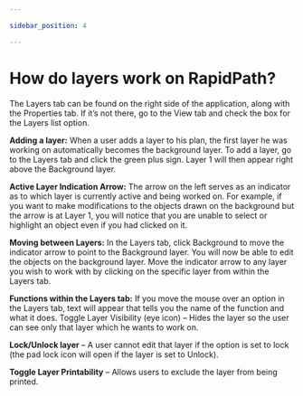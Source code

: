 ```yaml
---

sidebar_position: 4

---
```

# How do layers work on RapidPath?

The Layers tab can be found on the right side of the application, along with the Properties tab. If it’s not there, go to the View tab and check the box for the Layers list option.

**Adding a layer:**
When a user adds a layer to his plan, the first layer he was working on automatically becomes the background layer. To add a layer, go to the Layers tab and click the green plus sign. Layer 1 will then appear right above the Background layer.

**Active Layer Indication Arrow:**
The arrow on the left serves as an indicator as to which layer is currently active and being worked on. For example, if you want to make modifications to the objects drawn on the background but the arrow is at Layer 1, you will notice that you are unable to select or highlight an object even if you had clicked on it.

**Moving between Layers:**
In the Layers tab, click Background to move the indicator arrow to point to the Background layer. You will now be able to edit the objects on the background layer. Move the indicator arrow to any layer you wish to work with by clicking on the specific layer from within the Layers tab.

**Functions within the Layers tab:**
If you move the mouse over an option in the Layers tab, text will appear that tells you the name of the function and what it does. Toggle Layer Visibility (eye icon) – Hides the layer so the user can see only that layer which he wants to work on.

**Lock/Unlock layer** – A user cannot edit that layer if the option is set to lock (the pad lock icon will open if the layer is set to Unlock).

**Toggle Layer Printability** – Allows users to exclude the layer from being printed.
